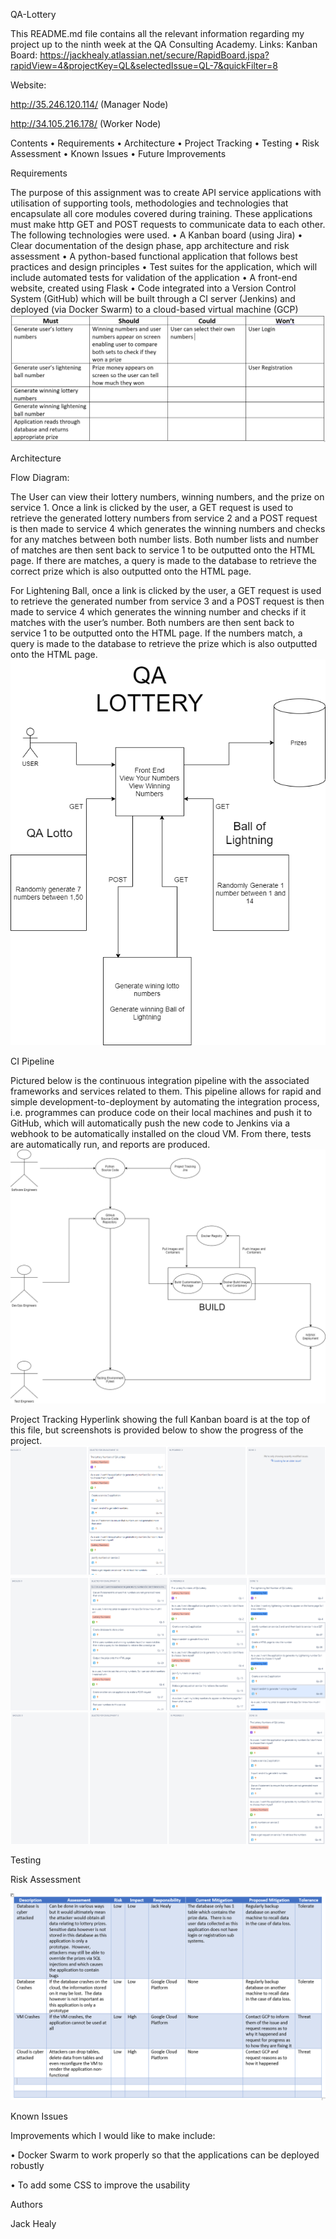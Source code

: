 QA-Lottery

This README.md file contains all the relevant information regarding my project up to the ninth week at the QA Consulting Academy.
Links:
Kanban Board: 
https://jackhealy.atlassian.net/secure/RapidBoard.jspa?rapidView=4&projectKey=QL&selectedIssue=QL-7&quickFilter=8

Website:

http://35.246.120.114/ (Manager Node)

http://34.105.216.178/ (Worker Node)

Contents
•	Requirements
•	Architecture
•	Project Tracking 
•	Testing
•	Risk Assessment
•	Known Issues 
•	Future Improvements

Requirements

The purpose of this assignment was to create API service applications with utilisation of supporting tools, methodologies and technologies that encapsulate all core modules covered during training.  These applications must make http GET and POST requests to communicate data to each other.  The following technologies were used.
•	A Kanban board (using Jira)
•	Clear documentation of the design phase, app architecture and risk assessment
•	A python-based functional application that follows best practices and design principles
•	Test suites for the application, which will include automated tests for validation of the application
•	A front-end website, created using Flask
•	Code integrated into a Version Control System (GitHub) which will be built through a CI server (Jenkins) and deployed (via Docker Swarm) to a cloud-based virtual machine (GCP)
![MoSCoW]( https://github.com/jackbuzzhealy/QA-Lottery/blob/master/DesignImages/MOSCOW.PNG)

Architecture

Flow Diagram:

The User can view their lottery numbers, winning numbers, and the prize on service 1.  Once a link is clicked by the user, a GET request is used to retrieve the generated lottery numbers from service 2 and a POST request is then made to service 4 which generates the winning numbers and checks for any matches between both number lists.  Both number lists and number of matches are then sent back to service 1 to be outputted onto the HTML page.  If there are matches, a query is made to the database to retrieve the correct prize which is also outputted onto the HTML page.

For Lightening Ball, once a link is clicked by the user, a GET request is used to retrieve the generated number from service 3 and a POST request is then made to service 4 which generates the winning number and checks if it matches with the user’s number. Both numbers are then sent back to service 1 to be outputted onto the HTML page.  If the numbers match, a query is made to the database to retrieve the prize which is also outputted onto the HTML page.
![Flow Diagram](https://github.com/jackbuzzhealy/QA-Lottery/blob/master/DesignImages/Flow-Diagram.png)

CI Pipeline

Pictured below is the continuous integration pipeline with the associated frameworks and services related to them. This pipeline allows for rapid and simple development-to-deployment by automating the integration process, i.e. programmes can produce code on their local machines and push it to GitHub, which will automatically push the new code to Jenkins via a webhook to be automatically installed on the cloud VM. From there, tests are automatically run, and reports are produced.
![CI Pipeline]( https://github.com/jackbuzzhealy/QA-Lottery/blob/master/DesignImages/CI-Diagram.png)

Project Tracking 
Hyperlink showing the full Kanban board is at the top of this file, but screenshots is provided below to show the progress of the project.
![progress1]( https://github.com/jackbuzzhealy/QA-Lottery/blob/master/DesignImages/JiraProgress/progress1.PNG)
![progress2]( https://github.com/jackbuzzhealy/QA-Lottery/blob/master/DesignImages/JiraProgress/progress2.PNG)
![ progress3]( https://github.com/jackbuzzhealy/QA-Lottery/blob/master/DesignImages/JiraProgress/progress3.PNG)

Testing

Risk Assessment 

![RiskAssessment]( https://github.com/jackbuzzhealy/QA-Lottery/blob/master/DesignImages/Risk-Assessment.PNG)

Known Issues 

Improvements which I would like to make include:

•	Docker Swarm to work properly so that the applications can be deployed robustly

•	To add some CSS to improve the usability 

Authors

Jack Healy
